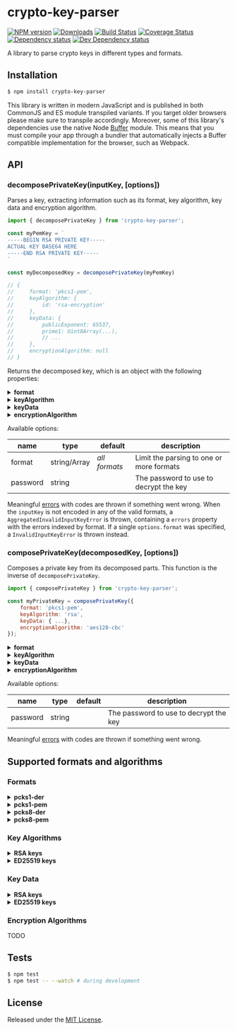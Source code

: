 # crypto-key-parser

[![NPM version][npm-image]][npm-url] [![Downloads][downloads-image]][npm-url] [![Build Status][travis-image]][travis-url] [![Coverage Status][codecov-image]][codecov-url] [![Dependency status][david-dm-image]][david-dm-url] [![Dev Dependency status][david-dm-dev-image]][david-dm-dev-url]

[npm-url]:https://npmjs.org/package/crypto-key-parser
[downloads-image]:http://img.shields.io/npm/dm/crypto-key-parser.svg
[npm-image]:http://img.shields.io/npm/v/crypto-key-parser.svg
[travis-url]:https://travis-ci.org/ipfs-shipyard/js-crypto-key-parser
[travis-image]:http://img.shields.io/travis/ipfs-shipyard/js-crypto-key-parser/master.svg
[codecov-url]:https://codecov.io/gh/ipfs-shipyard/js-crypto-key-parser
[codecov-image]:https://img.shields.io/codecov/c/github/ipfs-shipyard/js-crypto-key-parser/master.svg
[david-dm-url]:https://david-dm.org/ipfs-shipyard/js-crypto-key-parser
[david-dm-image]:https://img.shields.io/david/ipfs-shipyard/js-crypto-key-parser.svg
[david-dm-dev-url]:https://david-dm.org/ipfs-shipyard/js-crypto-key-parser?type=dev
[david-dm-dev-image]:https://img.shields.io/david/dev/ipfs-shipyard/js-crypto-key-parser.svg

A library to parse crypto keys in different types and formats.


## Installation

```sh
$ npm install crypto-key-parser
```

This library is written in modern JavaScript and is published in both CommonJS and ES module transpiled variants. If you target older browsers please make sure to transpile accordingly.
Moreover, some of this library's dependencies use the native Node [Buffer](https://nodejs.org/api/buffer.html) module. This means that you must compile your app through a bundler that automatically injects a Buffer compatible implementation for the browser, such as Webpack.


## API

### decomposePrivateKey(inputKey, [options])

Parses a key, extracting information such as its format, key algorithm, key  data and encryption algorithm.

```js
import { decomposePrivateKey } from 'crypto-key-parser';

const myPemKey = `
-----BEGIN RSA PRIVATE KEY-----
ACTUAL KEY BASE64 HERE
-----END RSA PRIVATE KEY-----
`

const myDecomposedKey = decomposePrivateKey(myPemKey)

// {
//     format: 'pkcs1-pem',
//     keyAlgorithm: {
//         id: 'rsa-encryption'
//     },
//     keyData: {
//         publicExponent: 65537,
//         prime1: Uint8Array(...),
//         // ...
//     },
//     encryptionAlgorithm: null
// }
```

Returns the decomposed key, which is an object with the following properties:

<details><summary><strong>format</strong></summary>
   
The format of the key.

See [Formats](#formats) for a list of all supported formats.
</details>

<details><summary><strong>keyAlgorithm</strong></summary>
   
The key algorithm object containing its id and parameters.

See [Key Algorithms](#key-algorithms) for a list of all supported key algorithms.

Do not use the `keyAlgorithm.id` to identify the key type. The reason is that several identifiers map to the same key type. As an example, `rsa-encryption`, `rsaes-oaep` and `rsassa-pss` are all RSA keys. Instead, use [`getKeyInfo(keyAlgorithm)`](#get-key-info) to extract human friendly information about the key.
</details>

<details><summary><strong>keyData</strong></summary>
   
The key data object, containing the interpreted private key itself.

The data inside this object varies per key type. As an example, for RSA keys, this object contains `prime1`, `prime2`, `exponent1`, `exponent2`, and other properties that compose the key.

See [Key Data](#key-data) for a list of examples for all key types.
</details>

<details><summary><strong>encryptionAlgorithm</strong></summary>
  
The encryption algorithm used to decrypt the key or `null` if it was unencrypted.

See [Encryption Algorithms](#encryption-algorithms) for a list all the supported encryption algorithms.
</details>

Available options:

| name | type | default | description |
| ---- | ---- | ------- | ----------- |
| format | string/Array | *all formats*  | Limit the parsing to one or more formats |
| password | string | | The password to use to decrypt the key |

Meaningful [errors](src/util/errors.js) with codes are thrown if something went wrong.
When the `inputKey` is not encoded in any of the valid formats, a `AggregatedInvalidInputKeyError` is thrown, containing a `errors` property with the errors indexed by format. If a single `options.format` was specified, a `InvalidInputKeyError` is thrown instead.


### composePrivateKey(decomposedKey, [options])

Composes a private key from its decomposed parts. This function is the inverse of `decomposePrivateKey`.

```js
import { composePrivateKey } from 'crypto-key-parser';

const myPrivateKey = composePrivateKey({
    format: 'pkcs1-pem',
    keyAlgorithm: 'rsa',
    keyData: { ...},
    encryptionAlgorithm: 'aes128-cbc'
});
```

<details><summary><strong>format</strong></summary>
   
The format of the key.

See [Formats](#formats) for a list of all supported formats.
</details>

<details><summary><strong>keyAlgorithm</strong></summary>
   
The key algorithm object containing its id and parameters. You may also pass an alias directly as a string.

See [Key Algorithms](#key-algorithms) for a list of all supported key algorithms and aliases.
</details>

<details><summary><strong>keyData</strong></summary>
   
The key data object, containing the private key itself.

The data inside this object varies per key type. As an example, for RSA keys, this object contains `prime1`, `prime2`, `exponent1`, `exponent2`, and other properties that compose the key.

See [Key Data](#key-data) for a list of examples for all key types.
</details>

<details><summary><strong>encryptionAlgorithm</strong></summary>
  
The encryption algorithm to use to encrypt the key or `null` to use the defaut one for the format. This will not be used unless the `password` option is set.

See [Encryption Algorithms](#encryption-algorithms) for a list all the supported encryption algorithms.
</details>

Available options:


| name | type | default | description |
| ---- | ---- | ------- | ----------- |
| password | string | | The password to use to decrypt the key |

Meaningful [errors](src/util/errors.js) with codes are thrown if something went wrong.


## Supported formats and algorithms

### Formats

<details><summary><strong>pcks1-der</strong></summary>

The `pkcs1-der` is the DER encoded ASN1 format defined in [RFC 8017](https://tools.ietf.org/html/rfc8017).

This format is only capable of storing unencrypted RSA keys. It's recommended to use the newer PKCS8 whenever possible because it's able to store a variety of key types other than RSA.

Supported key algorithms:
- all RSA key algorithms

Supported encryption algorithms: *none*
</details>

<details><summary><strong>pcks1-pem</strong></summary>

The `pkcs1-pem` is the PEM encoded version of `pkcs1-der` and is defined in [RFC 1421](https://tools.ietf.org/html/rfc1421).

Supported key algorithms: *same as `pkcs1-der`*

Supported encryption algorithms:
- keyDerivationFunc: `openssl-derive-bytes` (default)
- encryptionScheme: `aes256-cbc` (default), `aes192-cbc`, `aes128-cbc`, `des-ede3-cbc`, `des-cbc`, `rc2-128`, `rc2-64`, `rc2-40`
</details>

<details><summary><strong>pcks8-der</strong></summary>

The `pkcs1-der` is the DER encoded ASN1 format defined in [RFC 5208](https://tools.ietf.org/html/rfc5208) and [RFC 5985](https://tools.ietf.org/html/rfc5958).

Supported key algorithms:
- all RSA key algorithms
- ED25519 Keys

Supported [PKCS#5](https://tools.ietf.org/html/rfc8018) encryption algorithms:
- keyDerivationFunc: `pbkdf2+hmac-with-sha512` (default), `pbkdf2+hmac-with-sha384`, `pbkdf2+hmac-with-sha256`, `pbkdf2+hmac-with-sha1`
- encryptionScheme: `aes256-cbc` (default), `aes192-cbc`, `aes128-cbc`, `des-ede3-cbc`, `des-cbc`, `rc2-128`, `rc2-64`, `rc2-40`
</details>

<details><summary><strong>pcks8-pem</strong></summary>

The `pkcs8-pem` is the PEM encoded version of `pkcs8-der` and is defined in [RFC 1421](https://tools.ietf.org/html/rfc1421).

Supported key algorithms: *same as `pkcs8-der`*

Supported encryption algorithms: *same as `pkcs8-der`*
</details>

### Key Algorithms

<details><summary><strong>RSA keys</strong></summary>
   
TODO
</details>

<details><summary><strong>ED25519 keys</strong></summary>
   
TODO
</details>


### Key Data

<details><summary><strong>RSA keys</strong></summary>
   
```js
{
    // Version can be 0 or 1
    // It must be 1 if otherPrimeInfos is defined, 0 otherwise
    version: 0,  // or 1
    modulus: Uint8Array(/* ... */),
    publicExponent: 65537,
    privateExponent: Uint8Array(/* ... */),
    prime1: Uint8Array(/* ... */),
    prime2: Uint8Array(/* ... */),
    exponent1: Uint8Array(/* ... */),
    exponent2: Uint8Array(/* ... */),
    coefficient: Uint8Array(/* ... */),
    // Only defined if number of primes is greater than 2
    otherPrimeInfos: [
        {
            prime: Uint8Array(/* ... */),
            exponent: Uint8Array(/* ... */),
            coefficient Uint8Array(/* ... */),
        }
    ]
}
```
</details>

<details><summary><strong>ED25519 keys</strong></summary>
   
```js
{
    seed: Uint8Array( /* 32 bytes */)
}
```
</details>


### Encryption Algorithms

TODO


## Tests

```sh
$ npm test
$ npm test -- --watch # during development
```


## License

Released under the [MIT License](http://www.opensource.org/licenses/mit-license.php).
